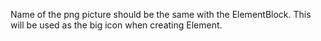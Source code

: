 ﻿Name of the png picture should be the same with the ElementBlock. This will be used as the big icon when creating Element.